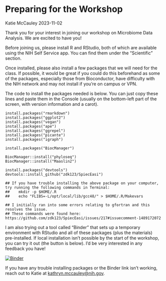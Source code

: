 Preparing for the Workshop
================
Katie McCauley
2023-11-02

Thank you for your interest in joining our workshop on Microbiome Data
Analysis. We are excited to have you!

Before joining us, please install R and RStudio, both of which are
available using the NIH Self Service app. You can find them under the
“Scientific” section.

Once installed, please also install a few packages that we will need for
the class. If possible, it would be great if you could do this
beforehand as some of the packages, especially those from Bioconductor,
have difficulty with the NIH network and may not install if you’re on
campus or VPN.

The code to install the packages needed is below. You can just copy
these lines and paste them in the Console (usually on the bottom-left
part of the screen, with version information and a carot).

    install.packages("rmarkdown")
    install.packages("ggplot2")
    install.packages("vegan")
    install.packages("ape")
    install.packages("ggrepel")
    install.packages("picante")
    install.packages("igraph")

    install.packages("BiocManager")

    BiocManager::install("phyloseq")
    BiocManager::install("Maaslin2")

    install.packages("devtools")
    devtools::install_github("zdk123/SpiecEasi")

    ## If you have trouble installing the above package on your computer, try running the following commands in Terminal:
    ##    mkdir -p $HOME/.R
    ##    echo "FLIBS=-L/opt/local/lib/gcc48/" > $HOME/.R/Makevars

    ## I initially ran into some errors relating to gfortran and this resolves the issue.
    ## These commands were found here: https://github.com/zdk123/SpiecEasi/issues/217#issuecomment-1489172072

I am also trying out a tool called “Binder” that sets up a temporary
environment with RStudio and all of these packages (plus the materials)
pre-installed. If local installation isn’t possible by the start of the
workshop, you can try it out (the button is below). I’d be very
interested in any feedback you have!

[![Binder](https://mybinder.org/badge_logo.svg)](https://mybinder.org/v2/gh/ktmbiome-niaid/microbiome-analysis/HEAD?urlpath=rstudio)

If you have any trouble installing packages or the Binder link isn’t
working, reach out to Katie at <kathryn.mccauley@nih.gov>.
